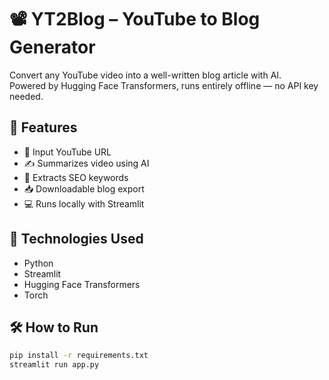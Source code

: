 # 📽️ YT2Blog – YouTube to Blog Generator

Convert any YouTube video into a well-written blog article with AI.  
Powered by Hugging Face Transformers, runs entirely offline — no API key needed.

## 🔧 Features
- 🎥 Input YouTube URL
- ✍️ Summarizes video using AI
- 🧠 Extracts SEO keywords
- 📥 Downloadable blog export
- 💻 Runs locally with Streamlit

## 🚀 Technologies Used
- Python
- Streamlit
- Hugging Face Transformers
- Torch

## 🛠️ How to Run
```bash
pip install -r requirements.txt
streamlit run app.py